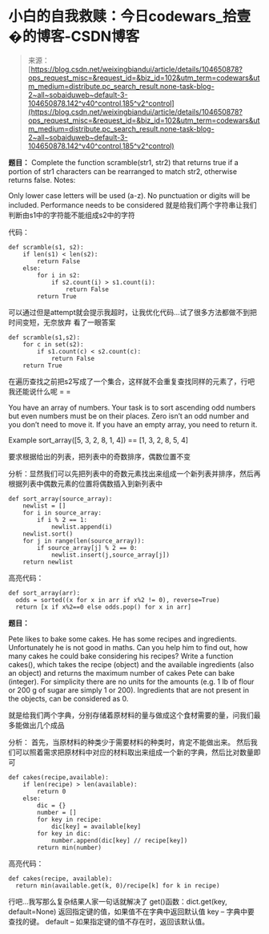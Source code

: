 <!--yml
category: codewars
date: 2022-08-13 11:34:35
-->

# 小白的自我救赎：今日codewars_拾壹�的博客-CSDN博客

> 来源：[https://blog.csdn.net/weixingbiandui/article/details/104650878?ops_request_misc=&request_id=&biz_id=102&utm_term=codewars&utm_medium=distribute.pc_search_result.none-task-blog-2~all~sobaiduweb~default-3-104650878.142^v40^control,185^v2^control](https://blog.csdn.net/weixingbiandui/article/details/104650878?ops_request_misc=&request_id=&biz_id=102&utm_term=codewars&utm_medium=distribute.pc_search_result.none-task-blog-2~all~sobaiduweb~default-3-104650878.142^v40^control,185^v2^control)

**题目：**
Complete the function scramble(str1, str2) that returns true if a portion of str1 characters can be rearranged to match str2, otherwise returns false.
Notes:

Only lower case letters will be used (a-z). No punctuation or digits will be included.
Performance needs to be considered
就是给我们两个字符串让我们判断由s1中的字符能不能组成s2中的字符

代码：

```
def scramble(s1, s2):
    if len(s1) < len(s2):
        return False
    else:
        for i in s2:
            if s2.count(i) > s1.count(i):
                return False
        return True
```

可以通过但是attempt就会提示我超时，让我优化代码…试了很多方法都做不到把时间变短，无奈放弃
看了一眼答案

```
def scramble(s1,s2):
    for c in set(s2):
        if s1.count(c) < s2.count(c):
            return False
    return True
```

在遍历查找之前把s2写成了一个集合，这样就不会重复查找同样的元素了，行吧我还能说什么呢 = =

You have an array of numbers.
Your task is to sort ascending odd numbers but even numbers must be on their places.
Zero isn’t an odd number and you don’t need to move it. If you have an empty array, you need to return it.

Example
sort_array([5, 3, 2, 8, 1, 4]) == [1, 3, 2, 8, 5, 4]

要求根据给出的列表，把列表中的奇数排序，偶数位置不变

分析：显然我们可以先把列表中的奇数元素找出来组成一个新列表并排序，然后再根据列表中偶数元素的位置将偶数插入到新列表中

```
def sort_array(source_array):
	newlist = []
	for i in source_array:
		if i % 2 == 1:
			newlist.append(i)
	newlist.sort()
	for j in range(len(source_array)):
		if source_array[j] % 2 == 0:
			newlist.insert(j,source_array[j])
	return newlist
```

高亮代码：

```
def sort_array(arr):
  odds = sorted((x for x in arr if x%2 != 0), reverse=True)
  return [x if x%2==0 else odds.pop() for x in arr]
```

**题目：**

Pete likes to bake some cakes. He has some recipes and ingredients. Unfortunately he is not good in maths. Can you help him to find out, how many cakes he could bake considering his recipes?
Write a function cakes(), which takes the recipe (object) and the available ingredients (also an object) and returns the maximum number of cakes Pete can bake (integer). For simplicity there are no units for the amounts (e.g. 1 lb of flour or 200 g of sugar are simply 1 or 200). Ingredients that are not present in the objects, can be considered as 0.

就是给我们两个字典，分别存储着原材料的量与做成这个食材需要的量，问我们最多能做出几个成品

分析：
首先，当原材料的种类少于需要材料的种类时，肯定不能做出来。
然后我们可以照着需求把原材料中对应的材料取出来组成一个新的字典，然后比对数量即可

```
def cakes(recipe,available):
	if len(recipe) > len(available):
		return 0
	else:
		dic = {}
		number = []
		for key in recipe:
			dic[key] = available[key]
		for key in dic:
			number.append(dic[key] // recipe[key])
		return min(number)
```

高亮代码：

```
def cakes(recipe, available):
  return min(available.get(k, 0)/recipe[k] for k in recipe)
```

行吧…我写那么复杂结果人家一句话就解决了
get()函数：dict.get(key, default=None)
返回指定键的值，如果值不在字典中返回默认值
key – 字典中要查找的键。
default – 如果指定键的值不存在时，返回该默认值。